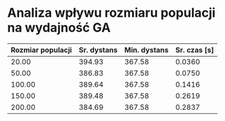 # Analiza wpływu rozmiaru populacji na wydajność GA

| Rozmiar populacji | Sr. dystans | Min. dystans | Sr. czas [s] |
| --- | --- | --- | --- |
| 20.00 | 394.93 | 367.58 | 0.0360 |
| 50.00 | 386.83 | 367.58 | 0.0750 |
| 100.00 | 389.64 | 367.58 | 0.1416 |
| 150.00 | 389.48 | 367.58 | 0.2619 |
| 200.00 | 384.69 | 367.58 | 0.2837 |

